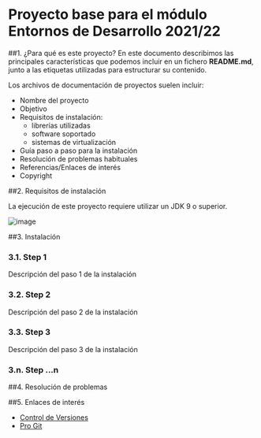 # Proyecto base para el módulo Entornos de Desarrollo 2021/22

##1. ¿Para qué es este proyecto?
En este documento describimos las principales características que podemos incluir en un fichero **README.md**, junto a las etiquetas utilizadas para estructurar su contenido.

Los archivos de documentación de proyectos suelen incluir:

* Nombre del proyecto
* Objetivo
* Requisitos de instalación: 
  	* librerías utilizadas
  	* software soportado
  	* sistemas de virtualización
* Guía paso a paso para la instalación
* Resolución de problemas habituales
* Referencias/Enlaces de interés
* Copyright



##2.  Requisitos de instalación

La ejecución de este proyecto requiere utilizar un JDK 9 o superior.

![image](https://user-images.githubusercontent.com/73032467/156217644-f0b89096-9739-466d-8a84-0f063ab9d5e8.png)




##3. Instalación

### 3.1. Step 1

Descripción del paso 1 de la instalación

### 3.2. Step 2 

Descripción del paso 2 de la instalación


### 3.3. Step 3

Descripción del paso 3 de la instalación


### 3.n. Step ...n

##4. Resolución de problemas


##5. Enlaces de interés

* [Control de Versiones](https://en.wikipedia.org/wiki/Version_control)
* [Pro Git](https://git-scm.com/book/en/v2)

